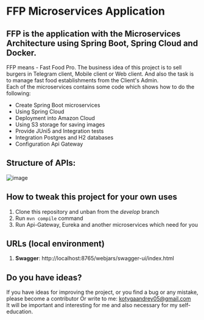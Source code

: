 # FFP Microservices Application 

## FFP is the application with the Microservices Architecture using Spring Boot, Spring Cloud and Docker. <br/>

FFP means - Fast Food Pro.
The business idea of this project is to sell burgers in Telegram client, Mobile client or Web client. And also the task is to manage fast food establishments from the Client's Admin.
</br>Each of the microservices contains some code which shows how to do the following:
* Create Spring Boot microservices
* Using Spring Cloud
* Deployment into Amazon Cloud
* Using S3 storage for saving images
* Provide JUni5 and Integration tests
* Integration Postgres and H2 databases
* Configuration Api Gateway

## Structure of APIs:

![image](https://user-images.githubusercontent.com/55507306/181814284-6699bb11-83f2-48b6-b741-22f5ce342cf2.png)

## How to tweak this project for your own uses
1. Clone this repository and unban from the _develop_ branch
2. Run `mvn compile` command
3. Run Api-Gateway, Eureka and another microservices which need for you

## URLs (local environment)
1. **Swagger**: http://localhost:8765/webjars/swagger-ui/index.html

## Do you have ideas?
If you have ideas for improving the project, or you find a bug or any mistake, please become a contributor Or write to me: [kotygaandrey05@gmail.com](kotygaandrey05@gmail.com)
<br> It will be important and interesting for me and also necessary for my self-education.